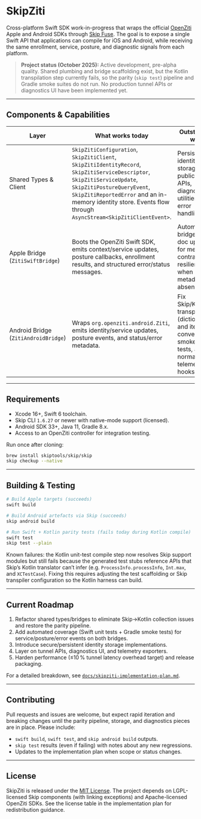 # SkipZiti

Cross-platform Swift SDK work-in-progress that wraps the official [OpenZiti](https://openziti.github.io/ziti/overview.html) Apple and Android SDKs through [Skip Fuse](https://skip.tools/docs/modules/skip-fuse/). The goal is to expose a single Swift API that applications can compile for iOS and Android, while receiving the same enrollment, service, posture, and diagnostic signals from each platform.

> **Project status (October&nbsp;2025):** Active development, pre-alpha quality. Shared plumbing and bridge scaffolding exist, but the Kotlin transpilation step currently fails, so the parity (`skip test`) pipeline and Gradle smoke suites do not run. No production tunnel APIs or diagnostics UI have been implemented yet.

---

## Components & Capabilities

| Layer | What works today | Outstanding work |
| --- | --- | --- |
| Shared Types & Client | `SkipZitiConfiguration`, `SkipZitiClient`, `SkipZitiIdentityRecord`, `SkipZitiServiceDescriptor`, `SkipZitiServiceUpdate`, `SkipZitiPostureQueryEvent`, `SkipZitiReportedError` and an in-memory identity store. Events flow through `AsyncStream<SkipZitiClientEvent>`. | Persistent identity storage, public tunnel APIs, diagnostics utilities, richer error handling. |
| Apple Bridge (`ZitiSwiftBridge`) | Boots the OpenZiti Swift SDK, emits context/service updates, posture callbacks, enrollment results, and structured error/status messages. | Automated bridge tests, doc updates for metadata contracts, resilience when posture metadata is absent. |
| Android Bridge (`ZitiAndroidBridge`) | Wraps `org.openziti.android.Ziti`, emits identity/service updates, posture events, and status/error metadata. | Fix Skip/Kotlin transpilation (dictionary and iterator conversions), smoke/Gradle tests, alias normalization, telemetry hooks. |

---

## Requirements

- Xcode 16+, Swift 6 toolchain.
- Skip CLI `1.6.27` or newer with native-mode support (licensed).
- Android SDK 33+, Java 11, Gradle 8.x.
- Access to an OpenZiti controller for integration testing.

Run once after cloning:

```bash
brew install skiptools/skip/skip
skip checkup --native
```

---

## Building & Testing

```bash
# Build Apple targets (succeeds)
swift build

# Build Android artefacts via Skip (succeeds)
skip android build

# Run Swift + Kotlin parity tests (fails today during Kotlin compile)
swift test
skip test --plain
```

Known failures: the Kotlin unit-test compile step now resolves Skip support modules but still fails because the generated test stubs reference APIs that Skip’s Kotlin translator can’t infer (e.g. `ProcessInfo.processInfo`, `Int.max`, and `XCTestCase`). Fixing this requires adjusting the test scaffolding or Skip transpiler configuration so the Kotlin harness can build.

---

## Current Roadmap

1. Refactor shared types/bridges to eliminate Skip→Kotlin collection issues and restore the parity pipeline.
2. Add automated coverage (Swift unit tests + Gradle smoke tests) for service/posture/error events on both bridges.
3. Introduce secure/persistent identity storage implementations.
4. Layer on tunnel APIs, diagnostics UI, and telemetry exporters.
5. Harden performance (≤10 % tunnel latency overhead target) and release packaging.

For a detailed breakdown, see [`docs/skipziti-implementation-plan.md`](docs/skipziti-implementation-plan.md).

---

## Contributing

Pull requests and issues are welcome, but expect rapid iteration and breaking changes until the parity pipeline, storage, and diagnostics pieces are in place. Please include:

- `swift build`, `swift test`, and `skip android build` outputs.
- `skip test` results (even if failing) with notes about any new regressions.
- Updates to the implementation plan when scope or status changes.

---

## License

SkipZiti is released under the [MIT License](LICENSE). The project depends on LGPL-licensed Skip components (with linking exceptions) and Apache-licensed OpenZiti SDKs. See the license table in the implementation plan for redistribution guidance.
